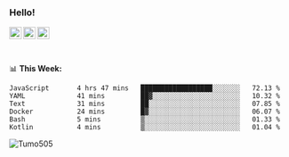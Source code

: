 ### Hello!
<a href="https://www.facebook.com/tumo.kgosiyame">
  <img align="left" alt="Tumo kgosiyame" width="22px" src="https://img.icons8.com/fluency/344/facebook-new.png" />
</a>
<a href="https://twitter.com/Tumo505">
  <img align="left" alt="Tumo kgosiyame | Twitter" width="22px" src="https://img.icons8.com/color/344/twitter.png" />
</a>
<a href="https://www.linkedin.com/in/tumo-kgosiyame-23a696168/">
  <img align="left" alt="Tumo kgosiyame | Linkedin" width="22px" src="https://img.icons8.com/color/344/linkedin-circled.png" />
</a>

<br/>
<br/>
<br/>

📊 **This  Week:**

<!--START_SECTION:waka-->

```text
JavaScript       4 hrs 47 mins   ██████████████████░░░░░░░   72.13 %
YAML             41 mins         ██▓░░░░░░░░░░░░░░░░░░░░░░   10.32 %
Text             31 mins         ██░░░░░░░░░░░░░░░░░░░░░░░   07.85 %
Docker           24 mins         █▓░░░░░░░░░░░░░░░░░░░░░░░   06.07 %
Bash             5 mins          ▒░░░░░░░░░░░░░░░░░░░░░░░░   01.33 %
Kotlin           4 mins          ▒░░░░░░░░░░░░░░░░░░░░░░░░   01.04 %
```

<!--END_SECTION:waka-->

 <img align="left" src="https://github-readme-stats.vercel.app/api?username=Tumo505&show_icons=true&theme=gotham" alt="Tumo505" />


